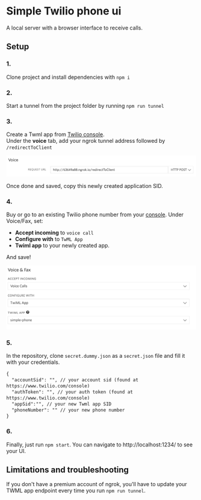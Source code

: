 # Simple Twilio phone ui

A local server with a browser interface to receive calls.


## Setup

### 1.
Clone project and install dependencies with `npm i`
### 2.
Start a tunnel from the project folder by running `npm run tunnel`
### 3.
Create a Twml app from [Twilio console](https://www.twilio.com/console/voice/twiml/apps).  
Under the **voice** tab, add your ngrok tunnel address followed by `/redirectToClient`

![Set voice endpoint](https://github.com/raffaele-abramini/simple-twilio-phone-ui/blob/master/docs/images/twml-app.png "Set TWML app")
 
 Once done and saved, copy this newly created application SID.
 
### 4.
Buy or go to an existing Twilio phone number from your [console](https://www.twilio.com/console/phone-numbers/incoming). Under Voice/Fax, set:
- **Accept incoming** to `voice call`
- **Configure with** to `TwML App`
- **Twiml app** to your newly created app.

And save!

![Configure phone number](https://github.com/raffaele-abramini/simple-twilio-phone-ui/blob/master/docs/images/phone-number.png "Configure number")


### 5.
In the repository, clone `secret.dummy.json` as a `secret.json` file and fill it with your credentials.
```
{
  "accountSid": "", // your account sid (found at https://www.twilio.com/console)
  "authToken": "", // your auth token (found at https://www.twilio.com/console)
  "appSid":"", // your new Twml app SID
  "phoneNumber": "" // your new phone number
}
```


### 6.

Finally, just run `npm start`. You can navigate to http://localhost:1234/ to see your UI.


## Limitations and troubleshooting

If you don't have a premium account of ngrok, you'll have to update your TWML app endpoint every time you run `npm run tunnel`.